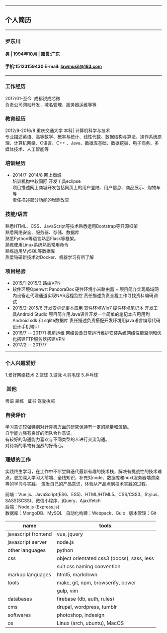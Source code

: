 


-------

## 个人简历  
---
### 罗东川  
#### 男 | 1994年10月 | 籍贯:广东   
#### 手机:15123159430     E-mail:  lawmusil@163.com  
---
###  工作经历
2017/01-至今  成都锐成芯微  
负责公司网站开发，域名管理，服务器运维等等  
  
 

### 教育经历
2012/9-2016/8	重庆交通大学  本科| 计算机科学与技术  
专业描述英语、高等数学、概率与统计、线性代数、数据结构与算法、操作系统原理、计算机网络、C语言、C++ 、Java、数据库基础、数据挖掘、电子商务、多媒体技术、人工智能等

### 培训经历
+ 2014/7-2014/8   网上商城   
培训机构中软国际   开发工具eclipse  
项目描述网上商城开发包括网页上的用户登陆、用户信息、商品展示、购物车等  
责任描述部分功能的增删改查 

### 技能/语言
熟悉HTML、CSS、JavaScript等技术熟悉运用Bootstrap等开源框架  
熟悉网络安全、服务器、存储、数据库    
熟悉Python等语言熟悉Flask等框架。  
熟练使用Linux系统熟悉常用命令  
熟练运用MySQL等数据库   
热爱钻研新技术对Docker、机器学习有所了解  

### 项目经验
+ 2015/1-2015/3	路由VPN
+ 软件环境Openwrt PandoraBox   硬件环境小米路由器
      + 项目简介实现局域网内设备走代理通道实现NAS远程监控
责任描述负责全程工作寻找资料编码调试
+ 2015/2-2015/6	开发安卓记事本应用
软件环境Win7 硬件环境笔记本   开发工具Android Studio
项目简介用Java语言开发一个简单的笔记本应用用到Android sdk 和 sqlite数据库
责任描述负责搭配开发环境用java语言编写代码设计手机端UI
+ 2016/7 -- 2017/1   机房运维
网络设备日常运行维护安装系统网络性能监测和优化搭建FTP服务器搭建VPN
+ 2017/2 -- 2017/7 
---
### 个人兴趣爱好
1.爱好网络技术 2.篮球  3.游泳  4.羽毛球 5.乒乓球  

###  其他
粤语	熟练     
证书  驾驶执照  

### 自我评价
学习意识较强特别对计算机方面的研究保持有一定的能量和激情。  
自学能力强有良好的团队合作意识。  
有较好的沟通能力喜欢与不同类型的人进行交流沟通。  
对待新的事物有强烈的好奇心。

### 理想的工作
实践终生学习，在工作中不断尝鲜迭代最新有趣的技术栈，解决有挑战性的技术难点，更加深入学习大前端、全栈知识，补充对node、数据库和nuxt服务器端渲染等的学习与实践。 
激发自己的产品意识，体验从产品点到技术实践的过程。

前端：Vue.js、JavaScript(ES6、ES5)、HTML/HTML5、CSS/CSS3、Stylus、SASS(SCSS)、微信小程序、jQuery、Ajax/fetch  
后端：Node.js (Express.js)  
数据库：MongoDB、MySQL  
自动化构建：Webpack、Gulp  
版本管理：Git  

name | tools
---- | ---
|  javascript frontend | vue, jquery                                |  
|  javascript server   | node.js               |
|  other languages     | python                                      |
|  css                 | object orientated css3 (oocss), sass, less |
|                      | suit css naming convention                 |
|  markup languages    | html5, markdown                      |
|  tools               | make, git, npm, browserify, bower          |
|                     | gulp, vim                 |
| databases           | firebase (db, auth, rules)                 |
| cms                 | drupal, wordpress, tumblr                  |
| softwares           | photoshop, indesign |
| os                  | Linux (arch, ubuntu), MacOS                  |

